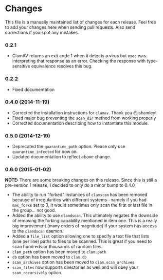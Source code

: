 # Changes

This file is a manually maintained list of changes for each release. Feel free
to add your changes here when sending pull requests. Also send corrections if
you spot any mistakes.

### 0.2.1

* ClamAV returns an exit code 1 when it detects a virus but `exec` was interpreting that response as an error. Checking the response with type-sensitive equivalence resolves this bug.

### 0.2.2

* Fixed documentation

### 0.4.0 (2014-11-19)

* Corrected the installation instructions for `clamav`. Thank you @jshamley!
* Fixed major bug preventing the `scan_dir` method from working properly
* Corrected documentation describing how to instantiate this module.

### 0.5.0 (2014-12-19)

* Deprecated the `quarantine_path` option. Please only use `quarantine_infected` for now on.
* Updated documentation to reflect above change.

### 0.6.0 (2015-01-02)

__NOTE:__ There are some breaking changes on this release. Since this is still a pre-version 1 release, I decided to only do a minor bump to 0.4.0

* The ability to run "forked" instances of `clamscan` has been removed because of irregularities with different systems--namely if you had `max_forks` set to 3, it would sometimes only scan the first or last file in the group... not good.
* Added the ability to use `clamdscan`. This ultimately negates the downside of removing the forking capability mentioned in item one. This is a really big improvement (many orders of magnitude) if your system has access to the `clamdscan` daemon.
* Added a `file_list` option allowing one to specify a text file that lists (one per line) paths to files to be scanned. This is great if you need to scan hundreds or thousands of random files.
* `clam_path` option has been moved to `clam.path`
* `db` option has been moved to `clam.db`
* `scan_archives` option has been moved to `clam.scan_archives`
* `scan_files` now supports directories as well and will obey your `scan_recursively` option.
